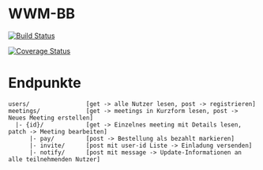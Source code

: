 # WWM-BB

[![Build Status](https://travis-ci.org/WeisswurstSystems/WWM-BB.svg?branch=master)](https://travis-ci.org/WeisswurstSystems/WWM-BB)

[![Coverage Status](https://coveralls.io/repos/github/WeisswurstSystems/WWM-BB/badge.svg?branch=master)](https://coveralls.io/github/WeisswurstSystems/WWM-BB?branch=master)

# Endpunkte

```
users/                [get -> alle Nutzer lesen, post -> registrieren]
meetings/             [get -> meetings in Kurzform lesen, post -> Neues Meeting erstellen]
  |- {id}/            [get -> Einzelnes meeting mit Details lesen, patch -> Meeting bearbeiten]
      |- pay/         [post -> Bestellung als bezahlt markieren]
      |- invite/      [post mit user-id Liste -> Einladung versenden]
      |- notify/      [post mit message -> Update-Informationen an alle teilnehmenden Nutzer]
```
